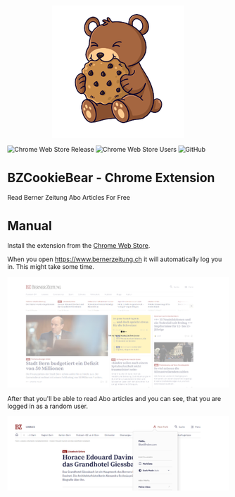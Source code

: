<p align="center">
  <img height="300rem" src="https://raw.githubusercontent.com/jsalamander/BZCookieBear/main/assets/cookie_bear.png" alt="Cookie Bear"/>
</p>


![Chrome Web Store Release](https://github.com/jsalamander/BZCookieBear/actions/workflows/release.yml/badge.svg)
![Chrome Web Store Users](https://img.shields.io/chrome-web-store/users/jbhjncaphhkhhdhcjdpdcnjpeplgbhah.svg?label=users)
![GitHub](https://img.shields.io/github/license/jsalamander/BZCookieBear)

# BZCookieBear - Chrome Extension
 Read Berner Zeitung Abo Articles For Free

 
 # Manual

 Install the extension from the [Chrome Web Store](https://chrome.google.com/webstore/detail/cookiebear-gratis-bz-abo/jbhjncaphhkhhdhcjdpdcnjpeplgbhah?hl=de).

 When you open https://www.bernerzeitung.ch it will automatically log you in. This might take some time.

![Login Step](assets/baking.png "Login Step")

After that you'll be able to read Abo articles and you can see, that you are logged in as a random user.


![Logged In Step](assets/logged_in.png "Logged In Step")
